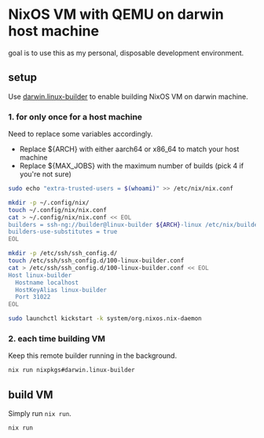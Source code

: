 # NixOS VM with QEMU on darwin host machine

goal is to use this as my personal, disposable development environment.

## setup

Use [darwin.linux-builder](https://nixos.org/manual/nixpkgs/stable/#sec-darwin-builder) to enable building NixOS VM on darwin machine.

### 1. for only once for a host machine

Need to replace some variables accordingly.

- Replace ${ARCH} with either aarch64 or x86_64 to match your host machine
- Replace ${MAX_JOBS} with the maximum number of builds (pick 4 if you're not sure)

```bash
sudo echo "extra-trusted-users = $(whoami)" >> /etc/nix/nix.conf

mkdir -p ~/.config/nix/
touch ~/.config/nix/nix.conf
cat > ~/.config/nix/nix.conf << EOL
builders = ssh-ng://builder@linux-builder ${ARCH}-linux /etc/nix/builder_ed25519 ${MAX_JOBS} - - - c3NoLWVkMjU1MTkgQUFBQUMzTnphQzFsWkRJMU5URTVBQUFBSUpCV2N4Yi9CbGFxdDFhdU90RStGOFFVV3JVb3RpQzVxQkorVXVFV2RWQ2Igcm9vdEBuaXhvcwo=
builders-use-substitutes = true
EOL

mkdir -p /etc/ssh/ssh_config.d/
touch /etc/ssh/ssh_config.d/100-linux-builder.conf
cat > /etc/ssh/ssh_config.d/100-linux-builder.conf << EOL
Host linux-builder
  Hostname localhost
  HostKeyAlias linux-builder
  Port 31022
EOL

sudo launchctl kickstart -k system/org.nixos.nix-daemon
```

### 2. each time building VM

Keep this remote builder running in the background.

```bash
nix run nixpkgs#darwin.linux-builder
```

## build VM

Simply run `nix run`.

```bash
nix run
```
